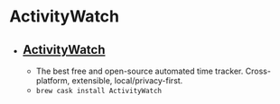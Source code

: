 # ActivityWatch
- [ActivityWatch](https://activitywatch.net/)
  - 
  - The best free and open-source automated time tracker. Cross-platform, extensible, local/privacy-first.
  - `brew cask install ActivityWatch`
